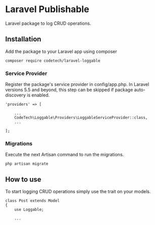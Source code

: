 # Laravel Publishable

Laravel package to log CRUD operations.


## Installation

Add the package to your Laravel app using composer

```
composer require codetech/laravel-loggable
```


### Service Provider

Register the package's service provider in config/app.php. In Laravel versions 5.5 and beyond, this step can be skipped if package auto-discovery is enabled.

```
'providers' => [

    ...
    CodeTech\Loggable\Providers\LoggableServiceProvider::class,
    ...

];
```


### Migrations

Execute the next Artisan command to run the migrations.

```
php artisan migrate

```


## How to use

To start logging CRUD operations simply use the trait on your models.

```
class Post extends Model
{
    use Loggable;

    ...
```
